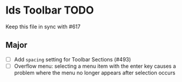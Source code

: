 # Ids Toolbar TODO

Keep this file in sync with #617

## Major

- [ ] Add `spacing` setting for Toolbar Sections (#493)
- [ ] Overflow menu: selecting a menu item with the enter key causes a problem where the menu no longer appears after selection occurs
